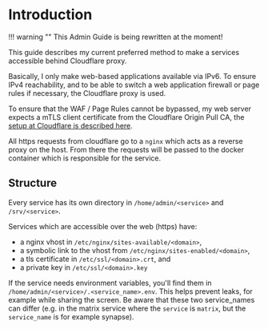 # Introduction

!!! warning ""
    This Admin Guide is being rewritten at the moment!

This guide describes my current preferred method to make a services accessible behind Cloudflare proxy.

Basically, I only make web-based applications available via IPv6. To ensure IPv4 reachability, and to be able to switch
a web application firewall or page rules if necessary, the Cloudflare proxy is used.

To ensure that the WAF / Page Rules cannot be bypassed, my web server expects a mTLS client certificate from the
Cloudflare Origin Pull CA, the [setup at Cloudflare is described here](https://developers.cloudflare.com/ssl/origin-configuration/authenticated-origin-pull/set-up).

All https requests from cloudflare go to a `nginx` which acts as a reverse proxy on the host.
From there the requests will be passed to the docker container which is responsible for the service.

## Structure

Every service has its own directory in `/home/admin/<service>` and `/srv/<service>`.

Services which are accessible over the web (https) have:

* a nginx vhost in `/etc/nginx/sites-available/<domain>`,
* a symbolic link to the vhost from `/etc/nginx/sites-enabled/<domain>`,
* a tls certificate in `/etc/ssl/<domain>.crt`, and
* a private key in `/etc/ssl/<domain>.key`

If the service needs environment variables, you'll find them in `/home/admin/<service>/.<service_name>.env`. This helps
prevent leaks, for example while sharing the screen. Be aware that these two service_names can differ
(e.g. in the matrix service where the `service` is `matrix`, but the `service_name` is for example synapse).